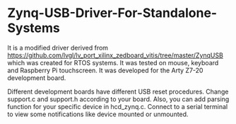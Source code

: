 # Zynq-USB-Driver-For-Standalone-Systems

It is a modified driver derived from https://github.com/lvgl/lv_port_xilinx_zedboard_vitis/tree/master/ZynqUSB which was created for RTOS systems. It was tested on mouse, keyboard and Raspberry Pi touchscreen.
It was developed for the Arty Z7-20 development board.

Different development boards have different USB reset procedures. Change support.c and support.h according to your board. Also, you can add parsing function for your specific device in hcd_zynq.c. Connect to a serial terminal to view some notifications like device mounted or unmounted.
